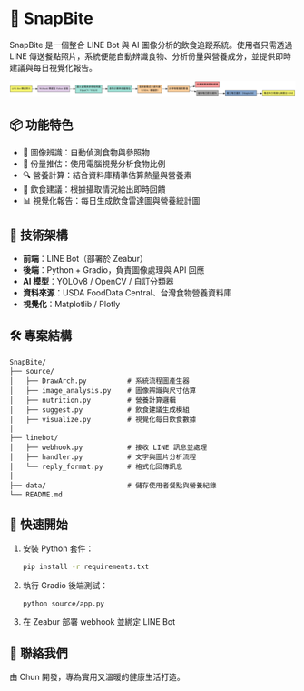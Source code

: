 # 🥗 SnapBite

SnapBite 是一個整合 LINE Bot 與 AI 圖像分析的飲食追蹤系統。使用者只需透過 LINE 傳送餐點照片，系統便能自動辨識食物、分析份量與營養成分，並提供即時建議與每日視覺化報告。

![系統架構圖](images/architecture.png)
## 📦 功能特色

- 📸 圖像辨識：自動偵測食物與參照物
- 🍱 份量推估：使用電腦視覺分析食物比例
- 🔍 營養計算：結合資料庫精準估算熱量與營養素
- 💬 飲食建議：根據攝取情況給出即時回饋
- 📊 視覺化報告：每日生成飲食雷達圖與營養統計圖

## 🧩 技術架構

- **前端**：LINE Bot（部署於 Zeabur）
- **後端**：Python + Gradio，負責圖像處理與 API 回應
- **AI 模型**：YOLOv8 / OpenCV / 自訂分類器
- **資料來源**：USDA FoodData Central、台灣食物營養資料庫
- **視覺化**：Matplotlib / Plotly

## 🛠 專案結構

```
SnapBite/
├── source/
│   ├── DrawArch.py          # 系統流程圖產生器
│   ├── image_analysis.py    # 圖像辨識與尺寸估算
│   ├── nutrition.py         # 營養計算邏輯
│   ├── suggest.py           # 飲食建議生成模組
│   ├── visualize.py         # 視覺化每日飲食數據
│
├── linebot/
│   ├── webhook.py           # 接收 LINE 訊息並處理
│   ├── handler.py           # 文字與圖片分析流程
│   └── reply_format.py      # 格式化回傳訊息
│
├── data/                    # 儲存使用者餐點與營養紀錄
└── README.md
```

## 🚀 快速開始

1. 安裝 Python 套件：
   ```bash
   pip install -r requirements.txt
   ```

2. 執行 Gradio 後端測試：
   ```bash
   python source/app.py
   ```

3. 在 Zeabur 部署 webhook 並綁定 LINE Bot

## 📮 聯絡我們

由 Chun 開發，專為實用又溫暖的健康生活打造。